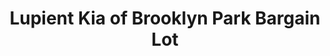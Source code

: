 ---
title: "Lupient Kia of Brooklyn Park Bargain Lot"
url: /brooklyn-park/lupient-kia-of-brooklyn-park-bargain-lot/
shop: Autohaus
---